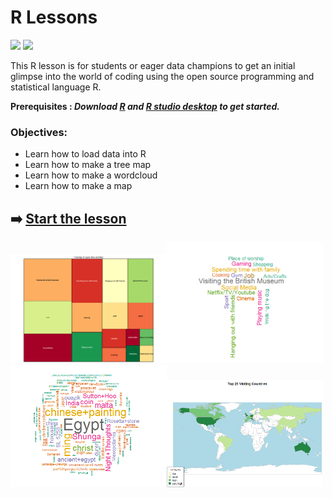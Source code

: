 # R Lessons
 
![](https://img.shields.io/badge/repo-RLessons-red.svg) ![](https://img.shields.io/badge/code-R-blue.svg) 

This R lesson is for students or eager data champions to get an initial glimpse into the world of coding using the open source programming and statistical language R.

**Prerequisites : *Download [R](https://www.r-project.org/) and [R studio desktop](https://www.rstudio.com/products/rstudio/download/) to get started.***

### Objectives: 
* Learn how to load data into R 
* Learn how to make a tree map
* Learn how to make a wordcloud
* Learn how to make a map

##  :arrow_right: [Start the lesson](https://github.com/BritishMuseum/RLessons/blob/master/BritishMuseumRcodingLesson.Rmd)



<img src="https://github.com/BritishMuseum/RLessons/blob/master/treemap/treemap.png" width="250"><img src="https://github.com/BritishMuseum/RLessons/blob/master/wordcloud/activitieswordcloud.png" width="250"><img src="https://github.com/BritishMuseum/RLessons/blob/master/wordcloud/BMwordcloud.png" width="250"><img src="https://github.com/BritishMuseum/RLessons/blob/master/worldmap/worldmap.png" width="250">
